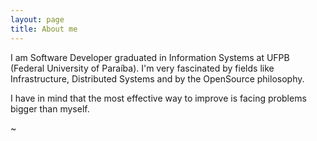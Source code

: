 ```yaml
---
layout: page
title: About me
---
```


I am Software Developer graduated in Information Systems at UFPB (Federal University of Paraíba). I'm very fascinated by fields like Infrastructure, Distributed Systems and by the OpenSource philosophy.  

I have in mind that the most effective way to improve is facing problems bigger than myself. 

~
